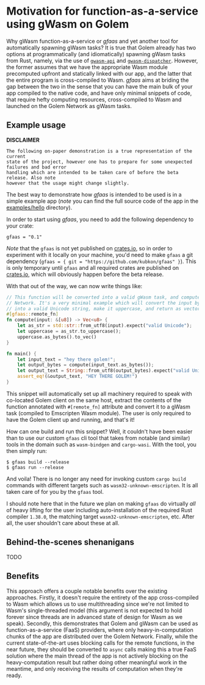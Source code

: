 # Motivation for function-as-a-service using gWasm on Golem

Why gWasm function-as-a-service or _gfaas_ and yet another tool for automatically
spawning gWasm tasks? It is true that Golem already has two options at programmatically
(and idiomatically) spawning gWasm tasks from Rust, namely, via the use of [`gwasm-api`]
and [`gwasm-dispatcher`]. However, the former assumes that we have the appropriate
Wasm module precomputed upfront and statically linked with our app, and the latter that
the entire program is cross-compiled to Wasm. _gfaas_ aims at briding the gap between
the two in the sense that you can have the main bulk of your app compiled to the native
code, and have only minimal snippets of code, that require hefty computing resources,
cross-compiled to Wasm and launched on the Golem Network as gWasm tasks.

[`gwasm-api`]: https://github.com/golemfactory/gwasm-rust-api
[`gwasm-dispatcher`]: https://github.com/golemfactory/gwasm-runner/tree/master/gwasm-dispatcher

## Example usage

__DISCLAIMER__

    The following on-paper demonstration is a true representation of the current
    state of the project, however one has to prepare for some unexpected failures and bad error
    handling which are intended to be taken care of before the beta release. Also note
    however that the usage might change slightly.

The best way to demonstrate how _gfaas_ is intended to be used is in a simple example app
(_note_ you can find the full source code of the app in the [examples/hello] directory).

[examples/hello]: https://github.com/kubkon/gfaas/tree/master/examples/hello

In order to start using _gfaas_, you need to add the following dependency to your crate:

```
gfaas = "0.1"
```

_Note_ that the `gfaas` is not yet published on [crates.io], so in order to experiment
with it locally on your machine, you'd need to make `gfaas` a git dependency
(`gfaas = { git = "https://github.com/kubkon/gfaas" }`). This is only temporary
until `gfaas` and all required crates are published on [crates.io], which will obviously
happen before the beta release.

[crates.io]: https://crates.io

With that out of the way, we can now write things like:

```rust
// This function will be converted into a valid gWasm task, and computed on Golem
// Network. It's a very minimal example which will convert the input byte slice
// into a valid Unicode string, make it uppercase, and return as vector of bytes.
#[gfaas::remote_fn]
fn compute(input: &[u8]) -> Vec<u8> {
    let as_str = std::str::from_utf8(input).expect("valid Unicode");
    let uppercase = as_str.to_uppercase();
    uppercase.as_bytes().to_vec()
}

fn main() {
    let input_text = "hey there golem!";
    let output_bytes = compute(input_text.as_bytes());
    let output_text = String::from_utf8(output_bytes).expect("valid Unicode");
    assert_eq!(&output_text, "HEY THERE GOLEM!")
}
```

This snippet will automatically set up all machinery required to speak with
co-located Golem client on the same host, extract the contents of the function
annotated with `#[remote_fn]` attribute and convert it to a gWasm task (compiled
to Emscripten Wasm module). The user is only required to have the Golem client
up and running, and that's it!

How can one build and run this snippet? Well, it couldn't have been easier than
to use our custom `gfaas` cli tool that takes from notable (and similar) tools
in the domain such as `wasm-bindgen` and `cargo-wasi`. With the tool, you then
simply run:

```
$ gfaas build --release
$ gfaas run --release
```

And voila! There is no longer any need for invoking custom `cargo build` commands
with different targets such as `wasm32-unknown-emscripten`. It is all taken care of
for you by the `gfaas` tool.

I should note here that in the future we plan on making `gfaas` do virtually _all_
of heavy lifting for the user including auto-installation of the required Rust
compiler `1.38.0`, the matching target `wasm32-unknown-emscripten`, etc. After all,
the user shouldn't care about these at all.

## Behind-the-scenes shenanigans

TODO

## Benefits

This approach offers a couple notable benefits over the existing approaches. Firstly,
it doesn't require the entirety of the app cross-compiled to Wasm which allows
us to use multithreading since we're not limited to Wasm's single-threaded model
(this argument is not expected to hold forever since threads are in advanced state
of design for Wasm as we speak). Secondly, this demonstrates that Golem and gWasm
can be used as function-as-a-service (FaaS) providers, where only heavy-in-computation
chunks of the app are distributed over the Golem Network. Finally, while the current
state-of-the-art uses blocking calls for the remote functions, in the near future,
they should be converted to `async` calls making this a true FaaS solution where
the main thread of the app is not actively blocking on the heavy-computation result
but rather doing other meaningful work in the meantime, and only receiving the results of
computation when they're ready.